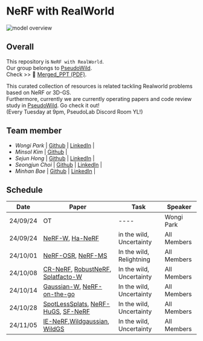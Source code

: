 # NeRF with RealWorld
![model overview](NeRFwithRealWorld.png)
## Overall
This repository is ```NeRF with RealWorld```. <br/> 
Our group belongs to [PseudoWild](https://github.com/Pseudo-Lab/PseudoWild). <br/> 
Check >> 📄 [Merged_PPT (PDF)](https://github.com/Pseudo-Lab/PseudoWild/blob/main/PDF/9th_NeRFWithRealWorld_PPT_Merge.pdf).

This curated collection of resources is related tackling Realworld problems based on NeRF or 3D-GS. <br/>  Furthermore, currently we are currently operating papers and code review study in [PseudoWild](https://discord.gg/mNAT2GKM). Go check it out!  <br/> (Every Tuesday at 9pm, PseudoLab Discord Room YL!)

## Team member
- _Wongi Park_ | [Github](https://github.com/kalelpark) | [LinkedIn](https://www.linkedin.com/in/wongipark/) |
- _Minsol Kim_ | [Github](https://github.com/kim-minsol) |
- _Sejun Hong_ | [Github](https://github.com/SEJUNHONG) | [LinkedIn](https://www.linkedin.com/in/sejun-hong-073758289/) |
- _Seongjun Choi_ | [Github](https://github.com/DrawingProcess) | [LinkedIn](https://www.linkedin.com/in/seongjun-choi-60b718205/) |
- _Minhan Bae_ | [Github](https://github.com/Minhan-Bae) | [LinkedIn](https://www.linkedin.com/in/min-han-bae-00936a112/) |

## Schedule

| Date | Paper | Task | Speaker |
| -------- | -------- | ---- | ---- |
| 24/09/24 | OT       | ---- | Wongi Park |
| 24/09/24 | [NeRF-W](https://nerf-w.github.io/), [Ha-NeRF](https://github.com/rover-xingyu/Ha-NeRF) | in the wild, Uncertainty   | All Members |
| 24/10/01 | [NeRF-OSR](https://4dqv.mpi-inf.mpg.de/NeRF-OSR/), [NeRF-MS](https://nerf-ms.github.io/)      |   In the wild, Relightning   | All Members |
| 24/10/08 | [CR-NeRF](https://github.com/YifYang993/CR-NeRF-PyTorch), [RobustNeRF](https://arxiv.org/abs/2302.00833), [Splatfacto-W](https://arxiv.org/pdf/2407.12306)     | In the wild, Uncertainty   | All Members |
| 24/10/14 | [Gaussian-W](https://eastbeanzhang.github.io/GS-W/), [NeRF-on-the-go](https://rwn17.github.io/nerf-on-the-go/)     | In the wild, Uncertainty   | All Members |
| 24/10/28 | [SpotLessSplats](https://arxiv.org/pdf/2406.20055), [NeRF-HuGS](https://arxiv.org/abs/2403.17537), [SF-NeRF](https://arxiv.org/pdf/2303.03966)     | In the wild, Uncertainty   | All Members |
| 24/11/05 | [IE-NeRF](https://arxiv.org/abs/2407.10695),[Wildgaussian](https://wild-gaussians.github.io/), [WildGS](https://arxiv.org/abs/2406.10373)     | In the wild, Uncertainty   | All Members |
